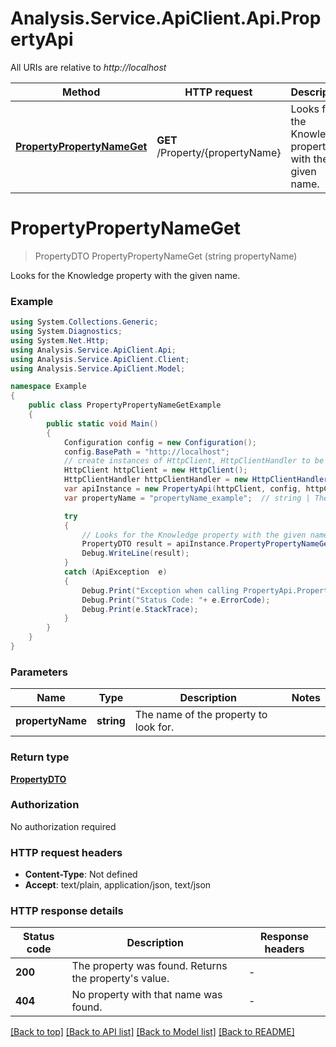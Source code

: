 # Analysis.Service.ApiClient.Api.PropertyApi

All URIs are relative to *http://localhost*

Method | HTTP request | Description
------------- | ------------- | -------------
[**PropertyPropertyNameGet**](PropertyApi.md#propertypropertynameget) | **GET** /Property/{propertyName} | Looks for the Knowledge property with the given name.


<a name="propertypropertynameget"></a>
# **PropertyPropertyNameGet**
> PropertyDTO PropertyPropertyNameGet (string propertyName)

Looks for the Knowledge property with the given name.

### Example
```csharp
using System.Collections.Generic;
using System.Diagnostics;
using System.Net.Http;
using Analysis.Service.ApiClient.Api;
using Analysis.Service.ApiClient.Client;
using Analysis.Service.ApiClient.Model;

namespace Example
{
    public class PropertyPropertyNameGetExample
    {
        public static void Main()
        {
            Configuration config = new Configuration();
            config.BasePath = "http://localhost";
            // create instances of HttpClient, HttpClientHandler to be reused later with different Api classes
            HttpClient httpClient = new HttpClient();
            HttpClientHandler httpClientHandler = new HttpClientHandler();
            var apiInstance = new PropertyApi(httpClient, config, httpClientHandler);
            var propertyName = "propertyName_example";  // string | The name of the property to look for.

            try
            {
                // Looks for the Knowledge property with the given name.
                PropertyDTO result = apiInstance.PropertyPropertyNameGet(propertyName);
                Debug.WriteLine(result);
            }
            catch (ApiException  e)
            {
                Debug.Print("Exception when calling PropertyApi.PropertyPropertyNameGet: " + e.Message );
                Debug.Print("Status Code: "+ e.ErrorCode);
                Debug.Print(e.StackTrace);
            }
        }
    }
}
```

### Parameters

Name | Type | Description  | Notes
------------- | ------------- | ------------- | -------------
 **propertyName** | **string**| The name of the property to look for. | 

### Return type

[**PropertyDTO**](PropertyDTO.md)

### Authorization

No authorization required

### HTTP request headers

 - **Content-Type**: Not defined
 - **Accept**: text/plain, application/json, text/json


### HTTP response details
| Status code | Description | Response headers |
|-------------|-------------|------------------|
| **200** | The property was found. Returns the property&#39;s value. |  -  |
| **404** | No property with that name was found. |  -  |

[[Back to top]](#) [[Back to API list]](../README.md#documentation-for-api-endpoints) [[Back to Model list]](../README.md#documentation-for-models) [[Back to README]](../README.md)

